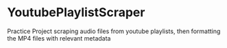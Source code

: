 # YoutubePlaylistScraper
Practice Project scraping audio files from youtube playlists, then formatting the MP4 files with relevant metadata
